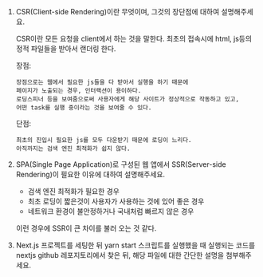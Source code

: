 1.  CSR(Client-side Rendering)이란 무엇이며, 그것의 장단점에 대하여 설명해주세요.

    CSR이란 모든 요청을 client에서 하는 것을 말한다.
    최초의 접속시에 html, js등의 정적 파일들을 받아서 랜더링 한다.

    장점:

        장점으로는 웹에서 필요한 js들을 다 받아서 실행을 하기 때문에
        페이지가 노출되는 경우, 인터랙션이 용이하다.
        로딩스피너 등을 보여줌으로써 사용자에게 해당 사이트가 정상적으로 작동하고 있고,
        어떤 task를 실행 중이라는 것을 보여줄 수 있다.

    단점:

        최초의 진입시 필요한 js를 모두 다운받기 때문에 로딩이 느리다.
        아직까지는 검색 엔진 최적화가 쉽지 않다.

2.  SPA(Single Page Application)로 구성된 웹 앱에서 SSR(Server-side Rendering)이 필요한 이유에 대하여 설명해주세요.

    - 검색 엔진 최적화가 필요한 경우
    - 최초 로딩이 짧은것이 사용자가 사용하는 것에 있어 좋은 경우
    - 네트워크 환경이 불안정하거나 국내처럼 빠르지 않은 경우

    이런 경우에 SSR이 큰 차이를 불러 오는 것 같다.

3.  Next.js 프로젝트를 세팅한 뒤 yarn start 스크립트를 실행했을 때 실행되는 코드를 nextjs github 레포지토리에서 찾은 뒤, 해당 파일에 대한 간단한 설명을 첨부해주세요.
